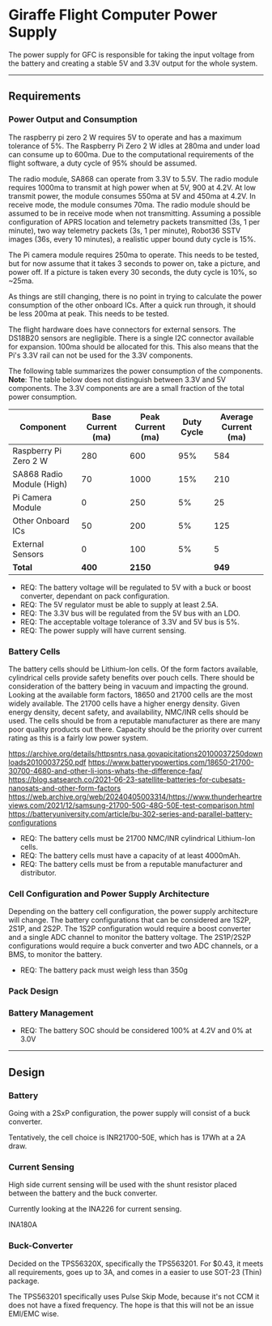 # Giraffe Flight Computer Power Supply

The power supply for GFC is responsible for taking the input voltage from the
battery and creating a stable 5V and 3.3V output for the whole system.

***

## Requirements

### Power Output and Consumption

The raspberry pi zero 2 W requires 5V to operate and has a maximum tolerance of
5%. The Raspberry Pi Zero 2 W idles at 280ma and under load can consume up to
600ma. Due to the computational requirements of the flight software, a duty
cycle of 95% should be assumed.

The radio module, SA868 can operate from 3.3V to 5.5V. The radio module requires
1000ma to transmit at high power when at 5V, 900 at 4.2V. At low transmit power,
the module consumes 550ma at 5V and 450ma at 4.2V. In receive mode, the module
consumes 70ma. The radio module should be assumed to be in receive mode when not
transmitting. Assuming a possible configuration of APRS location and
telemetry packets transmitted (3s, 1 per minute), two way telemetry packets
(3s, 1 per minute), Robot36 SSTV images (36s, every 10 minutes), a realistic
upper bound duty cycle is 15%.

The Pi camera module requires 250ma to operate. This needs to be tested, but for
now assume that it takes 3 seconds to power on, take a picture, and power off.
If a picture is taken every 30 seconds, the duty cycle is 10%, so ~25ma.

As things are still changing, there is no point in trying to calculate the power
consumption of the other onboard ICs. After a quick run through, it should be
less 200ma at peak. This needs to be tested.

The flight hardware does have connectors for external sensors. The DS18B20
sensors are negligible. There is a single I2C connector available for expansion.
100ma should be allocated for this. This also means that the Pi's 3.3V rail
can not be used for the 3.3V components.

The following table summarizes the power consumption of the components.
**Note**: The table below does not distinguish between 3.3V and 5V components.
The 3.3V components are are a small fraction of the total power consumption.

| Component                 | Base Current (ma) | Peak Current (ma) | Duty Cycle | Average Current (ma) |
| ------------------------- | ----------------- | ----------------- | ---------- | -------------------- |
| Raspberry Pi Zero 2 W     | 280               | 600               | 95%        | 584                  |
| SA868 Radio Module (High) | 70                | 1000              | 15%        | 210                  |
| Pi Camera Module          | 0                 | 250               | 5%         | 25                   |
| Other Onboard ICs         | 50                | 200               | 5%         | 125                  |
| External Sensors          | 0                 | 100               | 5%         | 5                    |
| **Total**                 | **400**           | **2150**          |            | **949**              |

- REQ: The battery voltage will be regulated to 5V with a buck or boost converter, dependant on pack configuration.
- REQ: The 5V regulator must be able to supply at least 2.5A.
- REQ: The 3.3V bus will be regulated from the 5V bus with an LDO.
- REQ: The acceptable voltage tolerance of 3.3V and 5V bus is 5%.
- REQ: The power supply will have current sensing.

### Battery Cells

The battery cells should be Lithium-Ion cells. Of the form factors available,
cylindrical cells provide safety benefits over pouch cells. There should be
consideration of the battery being in vacuum and impacting the ground. Looking
at the available form factors, 18650 and 21700 cells are the most widely
available. The 21700 cells have a higher energy density. Given energy density,
decent safety, and availability, NMC/INR cells should be used. The cells should
be from a reputable manufacturer as there are many poor quality products out
there. Capacity should be the priority over current rating as this is a fairly
low power system.

https://archive.org/details/httpsntrs.nasa.govapicitations20100037250downloads20100037250.pdf
https://www.batterypowertips.com/18650-21700-30700-4680-and-other-li-ions-whats-the-difference-faq/
https://blog.satsearch.co/2021-06-23-satellite-batteries-for-cubesats-nanosats-and-other-form-factors
https://web.archive.org/web/20240405003314/https://www.thunderheartreviews.com/2021/12/samsung-21700-50G-48G-50E-test-comparison.html
https://batteryuniversity.com/article/bu-302-series-and-parallel-battery-configurations

- REQ: The battery cells must be 21700 NMC/INR cylindrical Lithium-Ion cells.
- REQ: The battery cells must have a capacity of at least 4000mAh.
- REQ: The battery cells must be from a reputable manufacturer and distributor.

### Cell Configuration and Power Supply Architecture

Depending on the battery cell configuration, the power supply architecture will
change. The battery configurations that can be considered are 1S2P, 2S1P, and
2S2P. The 1S2P configuration would require a boost converter and a single ADC
channel to monitor the battery voltage. The 2S1P/2S2P configurations would
require a buck converter and two ADC channels, or a BMS, to monitor the battery.

- REQ: The battery pack must weigh less than 350g

### Pack Design

### Battery Management

- REQ: The battery SOC should be considered 100% at 4.2V and 0% at 3.0V

***

## Design

### Battery

Going with a 2SxP configuration, the power supply will consist of a buck
converter.

Tentatively, the cell choice is INR21700-50E, which has is 17Wh at a 2A draw.

### Current Sensing

High side current sensing will be used with the shunt resistor placed between
the battery and the buck converter.

Currently looking at the INA226 for current sensing.

INA180A

### Buck-Converter

Decided on the TPS56320X, specifically the TPS563201. For $0.43, it meets all
requirements, goes up to 3A, and comes in a easier to use SOT-23 (Thin) package.

The TPS563201 specifically uses Pulse Skip Mode, because it's not CCM it does
not have a fixed frequency. The hope is that this will not be an issue EMI/EMC
wise.